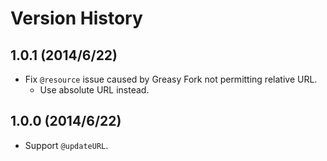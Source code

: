 Version History
===============

## 1.0.1 (2014/6/22)
* Fix `@resource` issue caused by Greasy Fork not permitting relative URL.
  * Use absolute URL instead.

## 1.0.0 (2014/6/22)
* Support `@updateURL`.
